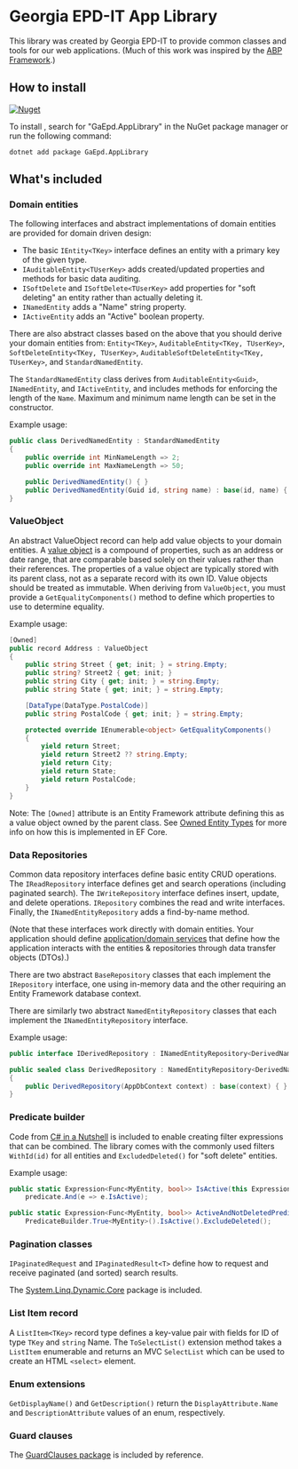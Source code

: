 # Georgia EPD-IT App Library

This library was created by Georgia EPD-IT to provide common classes and tools for our web applications. (Much of this
work was inspired by the [ABP Framework](https://abp.io/).)

## How to install

[![Nuget](https://img.shields.io/nuget/v/GaEpd.AppLibrary)](https://www.nuget.org/packages/GaEpd.AppLibrary)

To install , search for "GaEpd.AppLibrary" in the NuGet package manager or run the following command:

`dotnet add package GaEpd.AppLibrary`

## What's included

### Domain entities

The following interfaces and abstract implementations of domain entities are provided for domain driven design:

* The basic `IEntity<TKey>` interface defines an entity with a primary key of the given type.
* `IAuditableEntity<TUserKey>` adds created/updated properties and methods for basic data auditing.
* `ISoftDelete` and `ISoftDelete<TUserKey>` add properties for "soft deleting" an entity rather than actually deleting
  it.
* `INamedEntity` adds a "Name" string property.
* `IActiveEntity` adds an "Active" boolean property.

There are also abstract classes based on the above that you should derive your domain entities
from: `Entity<TKey>`, `AuditableEntity<TKey, TUserKey>`, `SoftDeleteEntity<TKey, TUserKey>`,
`AuditableSoftDeleteEntity<TKey, TUserKey>`, and `StandardNamedEntity`.

The `StandardNamedEntity` class derives from `AuditableEntity<Guid>`, `INamedEntity`, and `IActiveEntity`, and includes
methods for enforcing the length of the `Name`. Maximum and minimum name length can be set in the constructor.

Example usage:

```csharp
public class DerivedNamedEntity : StandardNamedEntity
{
    public override int MinNameLength => 2;
    public override int MaxNameLength => 50;

    public DerivedNamedEntity() { }
    public DerivedNamedEntity(Guid id, string name) : base(id, name) { }
}
```

### ValueObject

An abstract ValueObject record can help add value objects to your domain entities.
A [value object](https://www.martinfowler.com/bliki/ValueObject.html) is a compound of properties, such as an address or
date range, that are comparable based solely on their values rather than their references. The properties of a value
object are typically stored with its parent class, not as a separate record with its own ID. Value objects should be
treated as immutable. When deriving from `ValueObject`, you must provide a `GetEqualityComponents()` method to define
which properties to use to determine equality.

Example usage:

```csharp
[Owned]
public record Address : ValueObject
{
    public string Street { get; init; } = string.Empty;
    public string? Street2 { get; init; }
    public string City { get; init; } = string.Empty;
    public string State { get; init; } = string.Empty;

    [DataType(DataType.PostalCode)]
    public string PostalCode { get; init; } = string.Empty;

    protected override IEnumerable<object> GetEqualityComponents()
    {
        yield return Street;
        yield return Street2 ?? string.Empty;
        yield return City;
        yield return State;
        yield return PostalCode;
    }
}
```

Note: The `[Owned]` attribute is an Entity Framework attribute defining this as a value object owned by the parent
class. See [Owned Entity Types](https://learn.microsoft.com/en-us/ef/core/modeling/owned-entities) for more info on how
this is implemented in EF Core.

### Data Repositories

Common data repository interfaces define basic entity CRUD operations. The `IReadRepository` interface defines get and
search operations (including paginated search). The `IWriteRepository` interface defines insert, update, and delete
operations. `IRepository` combines the read and write interfaces. Finally, the `INamedEntityRepository` adds a
find-by-name method.

(Note that these interfaces work directly with domain entities. Your application should
define [application/domain services](https://docs.abp.io/en/abp/latest/Domain-Services#application-services-vs-domain-services)
that define how the application interacts with the entities & repositories through data transfer objects (DTOs).)

There are two abstract `BaseRepository` classes that each implement the `IRepository` interface, one using in-memory
data and the other requiring an Entity Framework database context.

There are similarly two abstract `NamedEntityRepository` classes that each implement the `INamedEntityRepository`
interface.

Example usage:

```csharp
public interface IDerivedRepository : INamedEntityRepository<DerivedNamedEntity> { }

public sealed class DerivedRepository : NamedEntityRepository<DerivedNamedEntity, AppDbContext>, IDerivedRepository
{
    public DerivedRepository(AppDbContext context) : base(context) { }
}

```

### Predicate builder

Code from [C# in a Nutshell](https://www.albahari.com/nutshell/predicatebuilder.aspx) is included to enable creating
filter expressions that can be combined. The library comes with the commonly used filters `WithId(id)` for all entities
and `ExcludedDeleted()` for "soft delete" entities.

Example usage:

```csharp
public static Expression<Func<MyEntity, bool>> IsActive(this Expression<Func<MyEntity, bool>> predicate) =>
    predicate.And(e => e.IsActive);

public static Expression<Func<MyEntity, bool>> ActiveAndNotDeletedPredicate() =>
    PredicateBuilder.True<MyEntity>().IsActive().ExcludeDeleted();
```

### Pagination classes

`IPaginatedRequest` and `IPaginatedResult<T>` define how to request and receive paginated (and sorted) search results.

The [System.Linq.Dynamic.Core](https://github.com/zzzprojects/System.Linq.Dynamic.Core) package is included.

### List Item record

A `ListItem<TKey>` record type defines a key-value pair with fields for ID of type `TKey` and `string` Name.
The `ToSelectList()` extension method takes a `ListItem` enumerable and returns an MVC `SelectList` which can be used to
create an HTML `<select>` element.

### Enum extensions

`GetDisplayName()` and `GetDescription()` return the `DisplayAttribute.Name` and `DescriptionAttribute` values of an
enum, respectively.

### Guard clauses

The [GuardClauses package](../GuardClauses/README.md) is included by reference.
